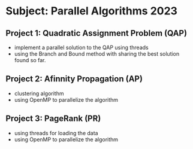 # Subject: Parallel Algorithms 2023

## Project 1: Quadratic Assignment Problem (QAP)
- implement a parallel solution to the QAP using threads
- using the Branch and Bound method with sharing the best solution found so far.

## Project 2: Afinnity Propagation (AP)
- clustering algorithm
- using OpenMP to parallelize the algorithm

## Project 3: PageRank (PR)
- using threads for loading the data
- using OpenMP to parallelize the algorithm